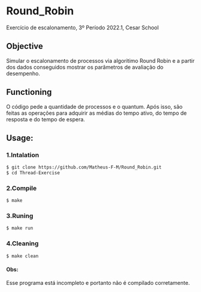 # Round_Robin
Exercício de escalonamento, 3º Período 2022.1, Cesar School
## Objective
Simular o escalonamento de processos via algoritimo Round Robin e a partir dos dados conseguidos mostrar os parâmetros de avaliação do desempenho. 

## Functioning
O código pede a quantidade de processos e o quantum. Após isso, são feitas as operações para adquirir as médias do tempo ativo, do tempo de resposta e do tempo de espera.
## Usage:
### 1.Intalation
``` sh
$ git clone https://github.com/Matheus-F-M/Round_Robin.git
$ cd Thread-Exercise
```

### 2.Compile
``` sh
$ make
```

### 3.Runing
``` sh
$ make run
```

### 4.Cleaning
``` sh
$ make clean
```

#### Obs:
Esse programa está incompleto e portanto não é compilado corretamente.
